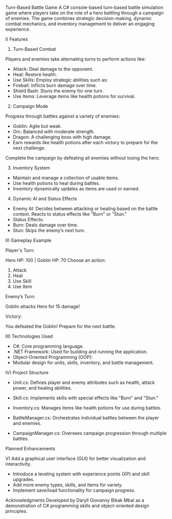 Turn-Based Battle Game
A C# console-based turn-based battle simulation game where players take on the role of a hero battling through a campaign of enemies. 
The game combines strategic decision-making, dynamic combat mechanics, and inventory management to deliver an engaging experience.

I) Features

1. Turn-Based Combat

Players and enemies take alternating turns to perform actions like:

 - Attack: Deal damage to the opponent.
 - Heal: Restore health.
 - Use Skills: Employ strategic abilities such as:
 - Fireball: Inflicts burn damage over time.
 - Shield Bash: Stuns the enemy for one turn.
 - Use Items: Leverage items like health potions for survival.

2. Campaign Mode

Progress through battles against a variety of enemies:

 - Goblin: Agile but weak.
 - Orc: Balanced with moderate strength.
 - Dragon: A challenging boss with high damage.
 - Earn rewards like health potions after each victory to prepare for the next challenge.

Complete the campaign by defeating all enemies without losing the hero.

3. Inventory System

 - Maintain and manage a collection of usable items. 
 - Use health potions to heal during battles.
 - Inventory dynamically updates as items are used or earned.

4. Dynamic AI and Status Effects

 - Enemy AI: Decides between attacking or healing based on the battle context. Reacts to status effects like "Burn" or "Stun."
 - Status Effects:
 - Burn: Deals damage over time.
 - Stun: Skips the enemy’s next turn.

II) Gameplay Example

Player's Turn:

Hero HP: 100 | Goblin HP: 70
Choose an action:
1. Attack
2. Heal
3. Use Skill
4. Use Item

Enemy’s Turn:

Goblin attacks Hero for 15 damage!

Victory:

You defeated the Goblin! Prepare for the next battle.

III) Technologies Used

 - C#: Core programming language.
 - .NET Framework: Used for building and running the application.
 - Object-Oriented Programming (OOP):
 - Modular design for units, skills, inventory, and battle management.

IV) Project Structure

 - Unit.cs: Defines player and enemy attributes such as health, attack power, and healing abilities.

 - Skill.cs: Implements skills with special effects like "Burn" and "Stun."

 - Inventory.cs: Manages items like health potions for use during battles.

 - BattleManager.cs: Orchestrates individual battles between the player and enemies.

 - CampaignManager.cs: Oversees campaign progression through multiple battles.

Planned Enhancements

V) Add a graphical user interface (GUI) for better visualization and interactivity.
 - Introduce a leveling system with experience points (XP) and skill upgrades.
 - Add more enemy types, skills, and items for variety.
 - Implement save/load functionality for campaign progress.

Acknowledgments
Developed by Daryll Giovanny Bikak Mbal as a demonstration of C# programming skills and object-oriented design principles.

